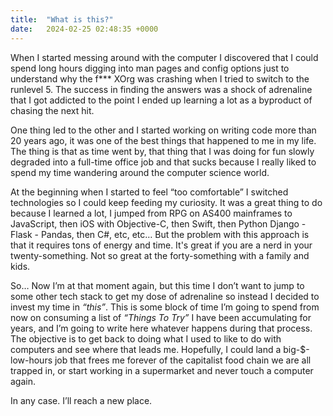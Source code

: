 ```yaml
---
title:  "What is this?"
date:   2024-02-25 02:48:35 +0000
---
```


When I started messing around with the computer I discovered that I could spend long hours digging into man pages and config options just to understand why the f*** XOrg was crashing when I tried to switch to the runlevel 5. The success in finding the answers was a shock of adrenaline that I got addicted to the point I ended up learning a lot as a byproduct of chasing the next hit. 

One thing led to the other and I started working on writing code more than 20 years ago, it was one of the best things that happened to me in my life. The thing is that as time went by, that thing that I was doing for fun slowly degraded into a full-time office job and that sucks because I really liked to spend my time wandering around the computer science world.

At the beginning when I started to feel “too comfortable” I switched technologies so I could keep feeding my curiosity. It was a great thing to do because I learned a lot, I jumped from RPG on AS400 mainframes to JavaScript, then iOS with Objective-C, then Swift, then Python Django - Flask - Pandas, then C#, etc, etc… But the problem with this approach is that it requires tons of energy and time. It's great if you are a nerd in your twenty-something. Not so great at the forty-something with a family and kids.

So… Now I’m at that moment again, but this time I don’t want to jump to some other tech stack to get my dose of adrenaline so instead I decided to invest my time in _“this”_. This is some block of time I’m going to spend from now on consuming a list of _“Things To Try”_ I have been accumulating for years, and I’m going to write here whatever happens during that process. The objective is to get back to doing what I used to like to do with computers and see where that leads me. Hopefully, I could land a big-$-low-hours job that frees me forever of the capitalist food chain we are all trapped in, or start working in a supermarket and never touch a computer again.

In any case. I’ll reach a new place.
